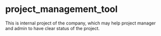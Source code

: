 # project_management_tool
This is internal project of the company, which may help project manager and admin to have clear status of the project. 
